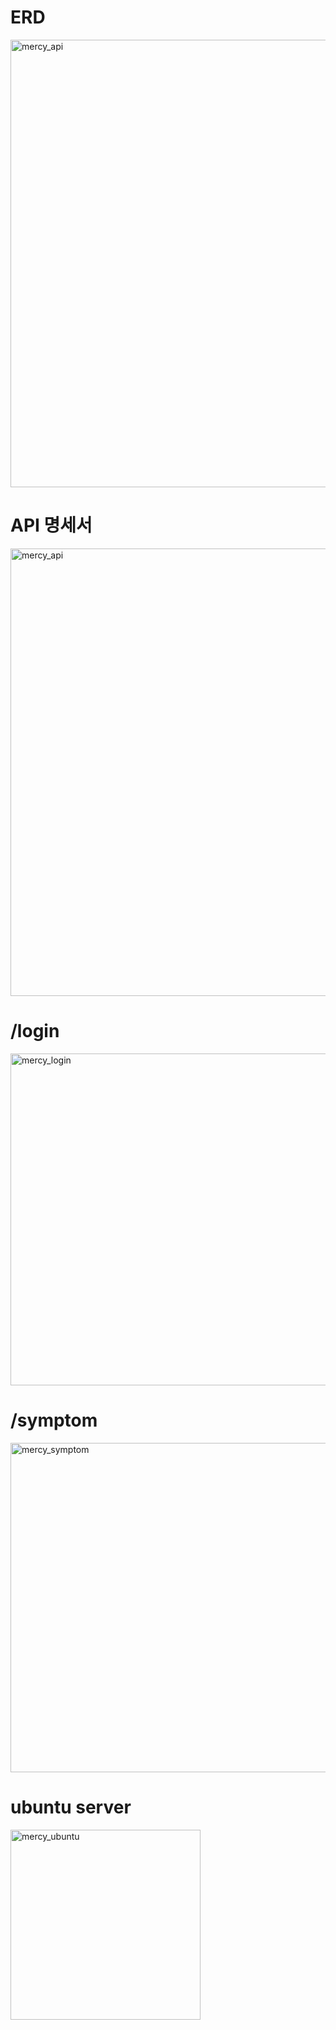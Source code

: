 <h1>ERD</h1>
<img width="716" alt="mercy_api" src="https://user-images.githubusercontent.com/52529595/83955374-3322df80-a88d-11ea-9365-c9cf7d00d9da.png">

<h1>API 명세서</h1>
<img width="716" alt="mercy_api" src="https://user-images.githubusercontent.com/52529595/83955325-af68f300-a88c-11ea-86a2-80ed798d634f.PNG">

<h1>/login</h1>
<img width="531" alt="mercy_login" src="https://user-images.githubusercontent.com/52529595/83955336-c90a3a80-a88c-11ea-81fd-d7904432e5f1.PNG">

<h1>/symptom</h1>
<img width="527" alt="mercy_symptom" src="https://user-images.githubusercontent.com/52529595/83955338-d293a280-a88c-11ea-87ff-09da97abdc55.PNG">

<h1>ubuntu server</h1>
<img width="304" alt="mercy_ubuntu" src="https://user-images.githubusercontent.com/52529595/83955342-da534700-a88c-11ea-90c4-699bc9e45af0.PNG">
